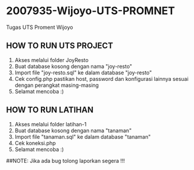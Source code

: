 # 2007935-Wijoyo-UTS-PROMNET
Tugas UTS Proment Wijoyo

## HOW TO RUN UTS PROJECT

1. Akses melalui folder JoyResto
2. Buat database kosong dengan nama "joy-resto"
3. Import file "joy-resto.sql" ke dalam database "joy-resto"
4. Cek config.php pastikan host, password dan konfigurasi lainnya sesuai dengan perangkat masing-masing
5. Selamat mencoba :)

## HOW TO RUN LATIHAN
1. Akses melalui folder latihan-1
2. Buat database kosong dengan nama "tanaman"
3. Import file "tanaman.sql" ke dalam database "tanaman"
4. Cek koneksi.php
5. Selamat mencoba :)


##NOTE: Jika ada bug tolong laporkan segera !!!
